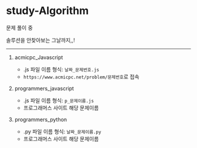 # study-Algorithm
문제 풀이 중 

솔루션을 안찾아보는 그날까지,,!

* * * 
1. acmicpc_Javascript

   + .js 파일 이름 형식: `날짜_문제번호.js` 
   + `https://www.acmicpc.net/problem/문제번호`로 접속
   
2. programmers_javascript

   + .js 파일 이름 형식: `p_문제이름.js` 
   + 프로그래머스 사이트 해당 문제이름
   
3. programmers_python

   + .py 파일 이름 형식: `날짜_문제이름.py` 
   + 프로그래머스 사이트 해당 문제이름

